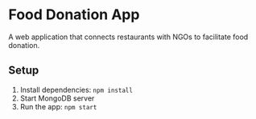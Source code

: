 # Food Donation App

A web application that connects restaurants with NGOs to facilitate food donation.

## Setup
1. Install dependencies: `npm install`
2. Start MongoDB server
3. Run the app: `npm start` 